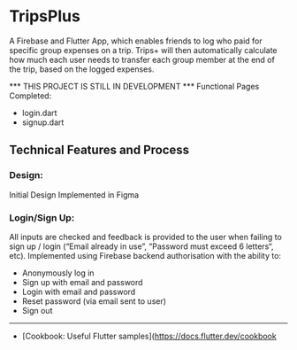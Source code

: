 # TripsPlus

A Firebase and Flutter App, which enables friends to log who paid for specific group expenses on a trip. Trips+ will then automatically calculate how much each user needs to transfer each group member at the end of the trip, based on the logged expenses.

*** THIS PROJECT IS STILL IN DEVELOPMENT ***
Functional Pages Completed:
- login.dart
- signup.dart

## Technical Features and Process

### Design:  
Initial Design Implemented in Figma

### Login/Sign Up:  
All inputs are checked and feedback is provided to the user when failing to sign up / login (“Email already in use”, “Password must exceed 6 letters“, etc).
Implemented using Firebase backend authorisation with the ability to:
- Anonymously log in
- Sign up with email and password
- Login with email and password
- Reset password (via email sent to user)
- Sign out

------------------------------------------------------------------------
- [Cookbook: Useful Flutter samples](https://docs.flutter.dev/cookbook